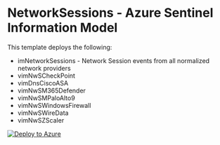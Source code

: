 # NetworkSessions - Azure Sentinel Information Model

This template deploys the following:
* imNetworkSessions - Network Session events from all normalized network providers
* vimNwSCheckPoint
* vimDnsCiscoASA
* vimNwSM365Defender
* vimNwSMPaloAlto9
* vimNwSWindowsFirewall
* vimNwSWireData
* vimNwSZScaler


[![Deploy to Azure](https://aka.ms/deploytoazurebutton)](https://aka.ms/AzSentinelNetworkSessionARM)
